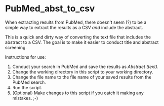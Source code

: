 # PubMed_abst_to_csv
 
When extracting results from PubMed, there doesn't seem (?) to be a simple way to extract the results as a CSV *and* include the abstract.

This is a quick and dirty way of converting the text file that includes the abstract to a CSV. The goal is to make it easier to conduct title and abstract screening.

Instructions for use:
1. Conduct your search in PubMed and save the results as _Abstract (text)_.
2. Change the working directory in this script to your working directory.
3. Change the file name to the file name of your saved results from the PubMed search.
4. Run the script.
5. (Optional) Make changes to this script if you catch it making any mistakes. ;-)
